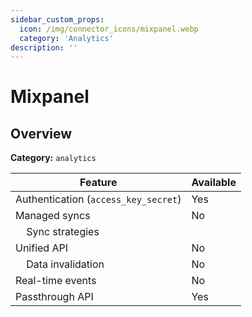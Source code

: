 ```yaml
---
sidebar_custom_props:
  icon: /img/connector_icons/mixpanel.webp
  category: 'Analytics'
description: ''
---
```


# Mixpanel

## Overview

**Category:** `analytics`

| Feature                              | Available |
| ------------------------------------ | --------- |
| Authentication (`access_key_secret`) | Yes       |
| Managed syncs                        | No        |
| &nbsp;&nbsp;&nbsp; Sync strategies   |           |
| Unified API                          | No        |
| &nbsp;&nbsp;&nbsp; Data invalidation | No        |
| Real-time events                     | No        |
| Passthrough API                      | Yes       |
